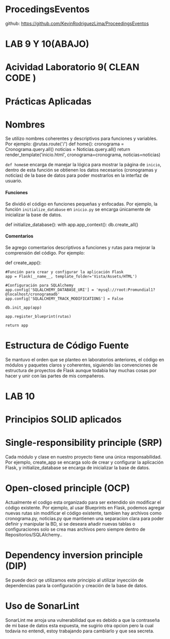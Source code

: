 # ProcedingsEventos

github: https://github.com/KevinRodriguezLima/ProceedingsEventos
# LAB 9 Y 10(ABAJO)

# Acividad Laboratorio 9( CLEAN CODE )

# Prácticas Aplicadas

# Nombres

Se utilizo nombres coherentes y descriptivos para funciones y variables. Por ejemplo: 
@rutas.route('/')
def home():
    cronograma = Cronograma.query.all()
    noticias = Noticias.query.all()
    return render_template('inicio.html', cronograma=cronograma, noticias=noticias)

`def home`se encarga de manejar la lógica para mostrar la página de `inicio`, dentro de esta función se obtienen los datos necesarios (cronogramas y noticias) de la base de datos para poder mostrarlos en la interfaz de usuario.

#### Funciones

Se dividió el código en funciones pequeñas y enfocadas. Por ejemplo, la función `initialize_database` en `inicio.py` se encarga únicamente de inicializar la base de datos.

def initialize_database():
    with app.app_context():
        db.create_all()


#### Comentarios

Se agrego comentarios descriptivos  a funciones y rutas para mejorar la comprensión del código. Por ejemplo:

def create_app():
    
    #Función para crear y configurar la aplicación Flask
    app = Flask(__name__, template_folder='Vista/Assets/HTML')

    #Configuración para SQLAlchemy
    app.config['SQLALCHEMY_DATABASE_URI'] = 'mysql://root:Promundial1?@localhost/cronogramadb'
    app.config['SQLALCHEMY_TRACK_MODIFICATIONS'] = False

    db.init_app(app)

    app.register_blueprint(rutas)

    return app

# Estructura de Código Fuente

Se mantuvo el orden que se planteo en laboratorios anteriores, el código en módulos y paquetes claros y coherentes, siguiendo las convenciones de estructura de proyectos de Flask aunque todabia hay muchas cosas por hacer y unir con las partes de mis compañeros.

# LAB 10

# Principios SOLID aplicados
# Single-responsibility principle (SRP)

Cada módulo y clase en nuestro proyecto tiene una única responsabilidad. Por ejemplo, create_app se encarga solo de crear y configurar la aplicación Flask, y initialize_database se encarga de inicializar la base de datos.

# Open-closed principle (OCP)

Actualmente el codigo esta organizado para ser extendido sin modificar el código existente. Por ejemplo, al usar Blueprints en Flask, podemos agregar nuevas rutas sin modificar el código existente, tambien hay archivos como cronograma.py, noticias.py que mantienen una separacion clara para poder definir y manipular la BD, si se deseara añadir nuevas tablas o configuraciones solo se crea mas archivos pero siempre dentro de Repositorios/SQLAlchemy..

# Dependency inversion principle (DIP)

Se puede decir qe utilizamos este principio al utilizar inyección de dependencias para la configuración y creación de la base de datos.

# Uso de SonarLint

SonarLint me arroja una vulnerabilidad que es debido a que la contraseña de mi base de datos esta expuesta, me sugirio otra opcion pero la cual todavia no entendi, estoy trabajando para cambiarlo y que sea secreta.